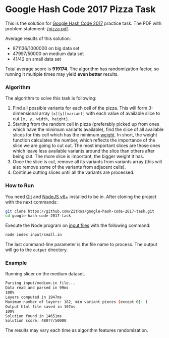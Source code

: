# Google Hash Code 2017 Pizza Task 

This is the solution for [Google Hash Code 2017](https://hashcode.withgoogle.com) practice task. The PDF with problem statement: [/pizza.pdf](https://github.com/ZitRos/google-hash-code-2017-task/blob/master/pizza.pdf).

Average results of this solution:

+ 871136/1000000 on big data set
+ 47997/50000 on medium data set
+ 41/42 on small data set

Total average score is **919174**. The algorithm has randomization factor, so
running it multiple times may yield **even better** results.

### Algorithm

The algorithm to solve this task is following:

1. Find all possible variants for each cell of the pizza. This will form 3-dimensional array `[x][y][variant]` with each value of available slice to cut `[x, y, width, height]`.
2. Starting from the random cell in pizza (preferably picked up from ones which have the minimum variants available), find the slice of all available slices for this cell which has the minimum [weight](https://github.com/ZitRos/google-hash-code-2017-task/blob/da8916d289f832d084b27805885adad85b532a4f/app/slicer.js#L122). In short, the weight function calculates the number, which reflects the importance of the slice we are going to cut out. The most important slices are those ones which leave less available variants around the slice than others after being cut. The more slice is important, the bigger weight it has.
3. Once the slice is cut, remove all its variants from variants array (this will also remove some of the variants from adjacent cells).
4. Continue cutting slices until all the variants are processed.

### How to Run

You need [Git](https://git-scm.com) and [NodeJS v6+](https://nodejs.org/uk/) installed to be in. After cloning the project with the next commands:

```bash
git clone https://github.com/ZitRos/google-hash-code-2017-task.git
cd google-hash-code-2017-task
```

Execute the Node program on [input files](https://github.com/ZitRos/google-hash-code-2017-task/tree/master/input) with the following command:

```bash
node index input/small.in
```

The last command-line parameter is the file name to process. The output will go to the `output` directory.

### Example

Running slicer on the medium dataset.

```bash
Parsing input/medium.in file...
Data read and parsed in 99ms
100%
Layers computed in 1947ms
Maximum number of layers: 182, min variant pieces (except 0): 1
Output html file saved in 107ms
100%
Solution found in 14651ms
Solution score: 48077/50000
```

The results may vary each time as algorithm features randomization.
